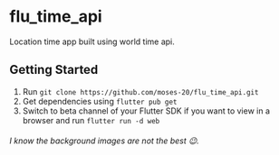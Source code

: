 # flu_time_api

Location time app built using world time api.

## Getting Started

1. Run `git clone https://github.com/moses-20/flu_time_api.git`
2. Get dependencies using `flutter pub get`
3. Switch to beta channel of your Flutter SDK if you want to view in a browser and run `flutter run -d web`

###### I know the background images are not the best 😉.